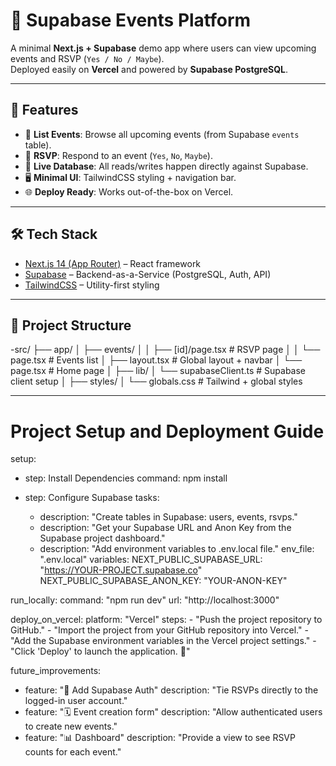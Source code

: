 # 🎉 Supabase Events Platform

A minimal **Next.js + Supabase** demo app where users can view upcoming events and RSVP (`Yes / No / Maybe`).  
Deployed easily on **Vercel** and powered by **Supabase PostgreSQL**.

---

## 🚀 Features

- 📅 **List Events**: Browse all upcoming events (from Supabase `events` table).
- 🙋 **RSVP**: Respond to an event (`Yes`, `No`, `Maybe`).
- 🔄 **Live Database**: All reads/writes happen directly against Supabase.
- 🖥 **Minimal UI**: TailwindCSS styling + navigation bar.
- 🌐 **Deploy Ready**: Works out-of-the-box on Vercel.

---

## 🛠 Tech Stack

- [Next.js 14 (App Router)](https://nextjs.org/) – React framework
- [Supabase](https://supabase.com/) – Backend-as-a-Service (PostgreSQL, Auth, API)
- [TailwindCSS](https://tailwindcss.com/) – Utility-first styling

---

## 📂 Project Structure

-src/
├── app/
│ ├── events/
│ │ ├── [id]/page.tsx # RSVP page
│ │ └── page.tsx # Events list
│ ├── layout.tsx # Global layout + navbar
│ └── page.tsx # Home page
│
├── lib/
│ └── supabaseClient.ts # Supabase client setup
│
├── styles/
│ └── globals.css # Tailwind + global styles


---

# Project Setup and Deployment Guide

setup:
  - step: Install Dependencies
    command: npm install

  - step: Configure Supabase
    tasks:
      - description: "Create tables in Supabase: users, events, rsvps."
      - description: "Get your Supabase URL and Anon Key from the Supabase project dashboard."
      - description: "Add environment variables to .env.local file."
        env_file: ".env.local"
        variables:
          NEXT_PUBLIC_SUPABASE_URL: "https://YOUR-PROJECT.supabase.co"
          NEXT_PUBLIC_SUPABASE_ANON_KEY: "YOUR-ANON-KEY"

run_locally:
  command: "npm run dev"
  url: "http://localhost:3000"

deploy_on_vercel:
  platform: "Vercel"
  steps:
    - "Push the project repository to GitHub."
    - "Import the project from your GitHub repository into Vercel."
    - "Add the Supabase environment variables in the Vercel project settings."
    - "Click 'Deploy' to launch the application. 🎉"

future_improvements:
  - feature: "🔐 Add Supabase Auth"
    description: "Tie RSVPs directly to the logged-in user account."
  - feature: "🗓 Event creation form"
    description: "Allow authenticated users to create new events."
  - feature: "📊 Dashboard"
    description: "Provide a view to see RSVP counts for each event."